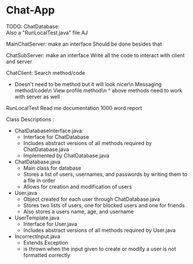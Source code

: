 # Chat-App
TODO:
ChatDatabase:  
Also a "RunLocalTest.java" file  AJ

MainChatServer:
make an interface
Should be done besides that

ChatSubServer:
make an interface
Write all the code to interact with client and server

ChatClient:
Search method/code
- Doesn't need to be method but it will look nicer\n
Messaging method/code\n
View profile method\n
^
above methods need to work with server as well

RunLocalTest
Read me documentation
1000 word report


Class Descriptions :
 - ChatDatabaseInterface.java:
     - Interface for ChatDatabase
     - Includes abstract versions of all methods required by ChatDatabase.java
     - Implemented by ChatDatabase.java
 - ChatDatabase.java
     - Main class for database
     - Stores a list of users, usernames, and passwords by writing them to a file in order
     - Allows for creation and modification of users
 - User.java
     - Object created for each user through ChatDatabase.java
     - Stores two lists of users, one for blocked users and one for friends
     - Also stores a users name, age, and username
 - UserTemplate.java
     - Interface for User.java
     - Includes abstract versions of all methods required by User.java
 - IncorrectInput.java
     - Extends Exception
     - is thrown when the input given to create or modify a user is not formatted correctly
   
